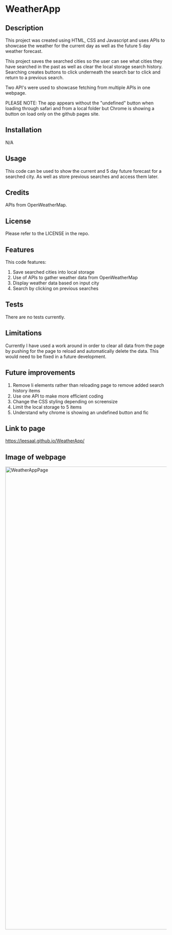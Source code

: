 # WeatherApp


## Description

This project was created using HTML, CSS and Javascript and uses APIs to showcase the weather for the current day as well as the future 5 day weather forecast.  

This project saves the searched cities so the user can see what cities they have searched in the past as well as clear the local storage search history.  Searching creates buttons to click underneath the search bar to click and return to a previous search.

Two API's were used to showcase fetching from multiple APIs in one webpage.

PLEASE NOTE:  The app appears without the "undefined" button when loading through safari and from a local folder but Chrome is showing a button on load only on the github pages site.

## Installation

N/A

## Usage

This code can be used to show the current and 5 day future forecast for a searched city.  As well as store previous searches and access them later.

## Credits

APIs from OpenWeatherMap.

## License

Please refer to the LICENSE in the repo.

## Features

This code features:
1. Save searched cities into local storage
2. Use of APIs to gather weather data from OpenWeatherMap
3. Display weather data based on input city
4. Search by clicking on previous searches

## Tests

There are no tests currently.

## Limitations

Currently I have used a work around in order to clear all data from the page by pushing for the page to reload and automatically delete the data.  This would need to be fixed in a future development.

## Future improvements

1. Remove li elements rather than reloading page to remove added search history items
2. Use one API to make more efficient coding
3. Change the CSS styling depending on screensize
4. Limit the local storage to 5 items
5. Understand why chrome is showing an undefined button and fic

## Link to page

https://leesaal.github.io/WeatherApp/

## Image of webpage

<img width="1440" alt="WeatherAppPage" src="https://user-images.githubusercontent.com/118930290/224759821-49a315d0-3fb9-4e03-917c-3af029506db1.png">


